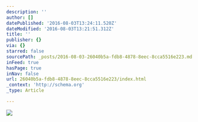 ```yaml
---
description: ''
author: []
datePublished: '2016-08-03T13:24:11.520Z'
dateModified: '2016-08-03T13:21:51.312Z'
title: ''
publisher: {}
via: {}
starred: false
sourcePath: _posts/2016-08-03-26040b5a-fdb8-4878-8eec-8cca5516e223.md
inFeed: true
hasPage: true
inNav: false
url: 26040b5a-fdb8-4878-8eec-8cca5516e223/index.html
_context: 'http://schema.org'
_type: Article

---
```

![](https://the-grid-user-content.s3-us-west-2.amazonaws.com/e5afb7ec-fb40-469a-ad02-7be953248e1a.jpg)
